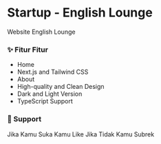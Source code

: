 # Startup - English Lounge

Website English Lounge

### ✨ Fitur Fitur
- Home
- Next.js and Tailwind CSS
- About
- High-quality and Clean Design
- Dark and Light Version
- TypeScript Support


### 💜 Support
Jika Kamu Suka Kamu Like Jika Tidak Kamu Subrek


